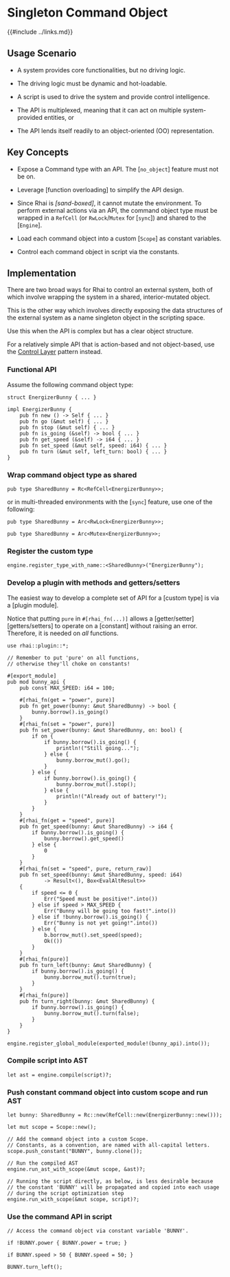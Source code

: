 Singleton Command Object
=======================

{{#include ../links.md}}


Usage Scenario
--------------

* A system provides core functionalities, but no driving logic.

* The driving logic must be dynamic and hot-loadable.

* A script is used to drive the system and provide control intelligence.

* The API is multiplexed, meaning that it can act on multiple system-provided entities, or

* The API lends itself readily to an object-oriented (OO) representation.


Key Concepts
------------

* Expose a Command type with an API.  The [`no_object`] feature must not be on.

* Leverage [function overloading] to simplify the API design.

* Since Rhai is _[sand-boxed]_, it cannot mutate the environment.  To perform external actions via
  an API, the command object type must be wrapped in a `RefCell` (or `RwLock`/`Mutex` for [`sync`])
  and shared to the [`Engine`].

* Load each command object into a custom [`Scope`] as constant variables.

* Control each command object in script via the constants.


Implementation
--------------

There are two broad ways for Rhai to control an external system, both of which involve wrapping the
system in a shared, interior-mutated object.

This is the other way which involves directly exposing the data structures of the external system as
a name singleton object in the scripting space.

Use this when the API is complex but has a clear object structure.

For a relatively simple API that is action-based and not object-based, use the
[Control Layer]({{rootUrl}}/patterns/control.md) pattern instead.


### Functional API

Assume the following command object type:

```rust,no_run
struct EnergizerBunny { ... }

impl EnergizerBunny {
    pub fn new () -> Self { ... }
    pub fn go (&mut self) { ... }
    pub fn stop (&mut self) { ... }
    pub fn is_going (&self) -> bool { ... }
    pub fn get_speed (&self) -> i64 { ... }
    pub fn set_speed (&mut self, speed: i64) { ... }
    pub fn turn (&mut self, left_turn: bool) { ... }
}
```

### Wrap command object type as shared

```rust,no_run
pub type SharedBunny = Rc<RefCell<EnergizerBunny>>;
```

or in multi-threaded environments with the [`sync`] feature, use one of the following:

```rust,no_run
pub type SharedBunny = Arc<RwLock<EnergizerBunny>>;

pub type SharedBunny = Arc<Mutex<EnergizerBunny>>;
```

### Register the custom type

```rust,no_run
engine.register_type_with_name::<SharedBunny>("EnergizerBunny");
```

### Develop a plugin with methods and getters/setters

The easiest way to develop a complete set of API for a [custom type] is via a [plugin module].

Notice that putting `pure` in `#[rhai_fn(...)]` allows a [getter/setter][getters/setters] to operate
on a [constant] without raising an error.  Therefore, it is needed on _all_ functions.

```rust,no_run
use rhai::plugin::*;

// Remember to put 'pure' on all functions,
// otherwise they'll choke on constants!

#[export_module]
pub mod bunny_api {
    pub const MAX_SPEED: i64 = 100;

    #[rhai_fn(get = "power", pure)]
    pub fn get_power(bunny: &mut SharedBunny) -> bool {
        bunny.borrow().is_going()
    }
    #[rhai_fn(set = "power", pure)]
    pub fn set_power(bunny: &mut SharedBunny, on: bool) {
        if on {
            if bunny.borrow().is_going() {
                println!("Still going...");
            } else {
                bunny.borrow_mut().go();
            }
        } else {
            if bunny.borrow().is_going() {
                bunny.borrow_mut().stop();
            } else {
                println!("Already out of battery!");
            }
        }
    }
    #[rhai_fn(get = "speed", pure)]
    pub fn get_speed(bunny: &mut SharedBunny) -> i64 {
        if bunny.borrow().is_going() {
            bunny.borrow().get_speed()
        } else {
            0
        }
    }
    #[rhai_fn(set = "speed", pure, return_raw)]
    pub fn set_speed(bunny: &mut SharedBunny, speed: i64)
            -> Result<(), Box<EvalAltResult>>
    {
        if speed <= 0 {
            Err("Speed must be positive!".into())
        } else if speed > MAX_SPEED {
            Err("Bunny will be going too fast!".into())
        } else if !bunny.borrow().is_going() {
            Err("Bunny is not yet going!".into())
        } else {
            b.borrow_mut().set_speed(speed);
            Ok(())
        }
    }
    #[rhai_fn(pure)]
    pub fn turn_left(bunny: &mut SharedBunny) {
        if bunny.borrow().is_going() {
            bunny.borrow_mut().turn(true);
        }
    }
    #[rhai_fn(pure)]
    pub fn turn_right(bunny: &mut SharedBunny) {
        if bunny.borrow().is_going() {
            bunny.borrow_mut().turn(false);
        }
    }
}

engine.register_global_module(exported_module!(bunny_api).into());
```

### Compile script into AST

```rust,no_run
let ast = engine.compile(script)?;
```

### Push constant command object into custom scope and run AST

```rust,no_run
let bunny: SharedBunny = Rc::new(RefCell::new(EnergizerBunny::new()));

let mut scope = Scope::new();

// Add the command object into a custom Scope.
// Constants, as a convention, are named with all-capital letters.
scope.push_constant("BUNNY", bunny.clone());

// Run the compiled AST
engine.run_ast_with_scope(&mut scope, &ast)?;

// Running the script directly, as below, is less desirable because
// the constant 'BUNNY' will be propagated and copied into each usage
// during the script optimization step
engine.run_with_scope(&mut scope, script)?;
```

### Use the command API in script

```rust,no_run
// Access the command object via constant variable 'BUNNY'.

if !BUNNY.power { BUNNY.power = true; }

if BUNNY.speed > 50 { BUNNY.speed = 50; }

BUNNY.turn_left();
```

